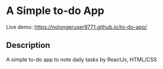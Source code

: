 # A Simple to-do App

Live demo: https://nolongeruser9771.github.io/to-do-app/

## Description

A simple to-do app to note daily tasks by ReactJs, HTML/CSS
